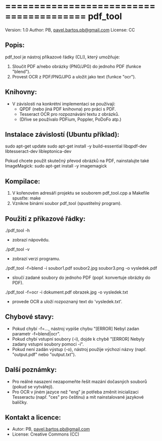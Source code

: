 ========================================
 pdf_tool
========================================
Version: 1.0
Author:  PB, pavel.bartos.pb@gmail.com
License: CC

Popis:
-------
pdf_tool je nástroj příkazové řádky (CLI), který umožňuje:
1. Sloučit PDF a/nebo obrázky (PNG/JPG) do jednoho PDF (funkce "blend").
2. Provest OCR z PDF/PNG/JPG a uložit jako text (funkce "ocr").

Knihovny:
----------
- V závislosti na konkrétní implementaci se používají:
  - QPDF (nebo jiná PDF knihovna) pro práci s PDF.
  - Tesseract OCR pro rozpoznávání textu z obrázků.
  - (Dříve se používalo PDFium, Poppler, PoDoFo atp.)

Instalace závislostí (Ubuntu příklad):
---------------------------------------
sudo apt-get update
sudo apt-get install -y build-essential libqpdf-dev libtesseract-dev libleptonica-dev

Pokud chcete použít skutečný převod obrázků na PDF, nainstalujte také ImageMagick:
sudo apt-get install -y imagemagick

Kompilace:
-----------
1. V kořenovém adresáři projektu se souborem pdf_tool.cpp a Makefile spusťte:
   make
2. Vznikne binární soubor pdf_tool (spustitelný program).

Použití z příkazové řádky:
---------------------------
./pdf_tool -h
  - zobrazí nápovědu.

./pdf_tool -v
  - zobrazí verzi programu.

./pdf_tool -f=blend -i soubor1.pdf soubor2.jpg soubor3.png -o vysledek.pdf
  - sloučí zadané soubory do jednoho PDF (popř. konvertuje obrázky do PDF).

./pdf_tool -f=ocr -i dokument.pdf obrazek.jpg -o vysledek.txt
  - provede OCR a uloží rozpoznaný text do 'vysledek.txt'.

Chybové stavy:
---------------
- Pokud chybí -f=..., nástroj vypíše chybu "[ERROR] Nebyl zadan parametr -f=blend|ocr".
- Pokud chybí vstupní soubory (-i), dojde k chybě "[ERROR] Nebyly zadany vstupni soubory pomoci -i".
- Pokud není zadán výstup (-o), nástroj použije výchozí názvy (např. "output.pdf" nebo "output.txt").

Další poznámky:
----------------
- Pro reálné nasazení nezapomeňte řešit mazání dočasných souborů (pokud se vytvářejí).
- Pro OCR v jiném jazyce než "eng" je potřeba změnit inicializaci Tesseractu (např. "ces" pro češtinu) a mít nainstalované jazykové balíčky.

Kontakt a licence:
-------------------
- Autor: PB, pavel.bartos.pb@gmail.com
- License: Creative Commons (CC)
